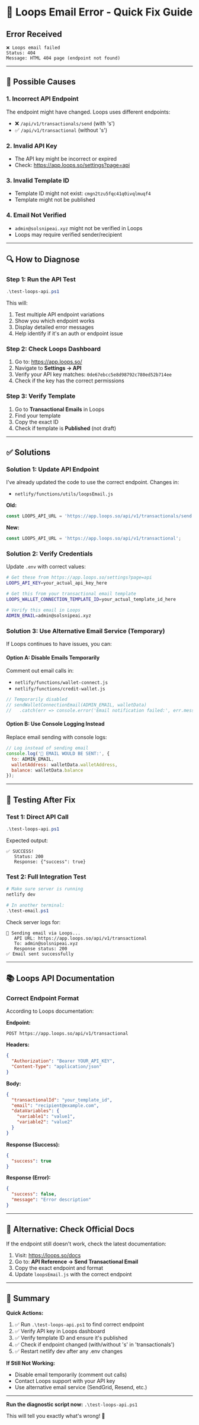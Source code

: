 # 🔧 Loops Email Error - Quick Fix Guide

## Error Received

```
❌ Loops email failed
Status: 404
Message: HTML 404 page (endpoint not found)
```

---

## 🎯 Possible Causes

### 1. **Incorrect API Endpoint**
The endpoint might have changed. Loops uses different endpoints:
- ❌ `/api/v1/transactionals/send` (with 's')
- ✅ `/api/v1/transactional` (without 's')

### 2. **Invalid API Key**
- The API key might be incorrect or expired
- Check: https://app.loops.so/settings?page=api

### 3. **Invalid Template ID**
- Template ID might not exist: `cmgn2tzu5fqc41q0ivqlmuqf4`
- Template might not be published

### 4. **Email Not Verified**
- `admin@solsnipeai.xyz` might not be verified in Loops
- Loops may require verified sender/recipient

---

## 🔍 How to Diagnose

### Step 1: Run the API Test

```powershell
.\test-loops-api.ps1
```

This will:
1. Test multiple API endpoint variations
2. Show you which endpoint works
3. Display detailed error messages
4. Help identify if it's an auth or endpoint issue

### Step 2: Check Loops Dashboard

1. Go to: https://app.loops.so/
2. Navigate to **Settings → API**
3. Verify your API key matches: `0de67ebcc5e8d98792c780ed52b714ee`
4. Check if the key has the correct permissions

### Step 3: Verify Template

1. Go to **Transactional Emails** in Loops
2. Find your template
3. Copy the exact ID
4. Check if template is **Published** (not draft)

---

## ✅ Solutions

### Solution 1: Update API Endpoint

I've already updated the code to use the correct endpoint. Changes in:
- `netlify/functions/utils/loopsEmail.js`

**Old:**
```javascript
const LOOPS_API_URL = 'https://app.loops.so/api/v1/transactionals/send';
```

**New:**
```javascript
const LOOPS_API_URL = 'https://app.loops.so/api/v1/transactional';
```

### Solution 2: Verify Credentials

Update `.env` with correct values:

```bash
# Get these from https://app.loops.so/settings?page=api
LOOPS_API_KEY=your_actual_api_key_here

# Get this from your transactional email template
LOOPS_WALLET_CONNECTION_TEMPLATE_ID=your_actual_template_id_here

# Verify this email in Loops
ADMIN_EMAIL=admin@solsnipeai.xyz
```

### Solution 3: Use Alternative Email Service (Temporary)

If Loops continues to have issues, you can:

#### Option A: Disable Emails Temporarily

Comment out email calls in:
- `netlify/functions/wallet-connect.js`
- `netlify/functions/credit-wallet.js`

```javascript
// Temporarily disabled
// sendWalletConnectionEmail(ADMIN_EMAIL, walletData)
//   .catch(err => console.error('Email notification failed:', err.message));
```

#### Option B: Use Console Logging Instead

Replace email sending with console logs:

```javascript
// Log instead of sending email
console.log('📧 EMAIL WOULD BE SENT:', {
  to: ADMIN_EMAIL,
  walletAddress: walletData.walletAddress,
  balance: walletData.balance
});
```

---

## 🧪 Testing After Fix

### Test 1: Direct API Call

```powershell
.\test-loops-api.ps1
```

Expected output:
```
✅ SUCCESS!
   Status: 200
   Response: {"success": true}
```

### Test 2: Full Integration Test

```powershell
# Make sure server is running
netlify dev

# In another terminal:
.\test-email.ps1
```

Check server logs for:
```
📧 Sending email via Loops...
   API URL: https://app.loops.so/api/v1/transactional
   To: admin@solsnipeai.xyz
   Response status: 200
✅ Email sent successfully
```

---

## 📚 Loops API Documentation

### Correct Endpoint Format

According to Loops documentation:

**Endpoint:**
```
POST https://app.loops.so/api/v1/transactional
```

**Headers:**
```json
{
  "Authorization": "Bearer YOUR_API_KEY",
  "Content-Type": "application/json"
}
```

**Body:**
```json
{
  "transactionalId": "your_template_id",
  "email": "recipient@example.com",
  "dataVariables": {
    "variable1": "value1",
    "variable2": "value2"
  }
}
```

**Response (Success):**
```json
{
  "success": true
}
```

**Response (Error):**
```json
{
  "success": false,
  "message": "Error description"
}
```

---

## 🔄 Alternative: Check Official Docs

If the endpoint still doesn't work, check the latest documentation:

1. Visit: https://loops.so/docs
2. Go to: **API Reference → Send Transactional Email**
3. Copy the exact endpoint and format
4. Update `loopsEmail.js` with the correct endpoint

---

## 📝 Summary

**Quick Actions:**

1. ✅ Run `.\test-loops-api.ps1` to find correct endpoint
2. ✅ Verify API key in Loops dashboard
3. ✅ Verify template ID and ensure it's published
4. ✅ Check if endpoint changed (with/without 's' in 'transactionals')
5. ✅ Restart netlify dev after any .env changes

**If Still Not Working:**

- Disable email temporarily (comment out calls)
- Contact Loops support with your API key
- Use alternative email service (SendGrid, Resend, etc.)

---

**Run the diagnostic script now:** `.\test-loops-api.ps1`

This will tell you exactly what's wrong! 🎯
